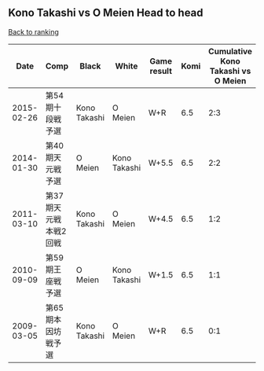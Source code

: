 ## Kono Takashi vs O Meien Head to head

[Back to ranking](../../index.md)




| **Date** | **Comp** | **Black** | **White** | **Game result** | **Komi** | **Cumulative Kono Takashi vs O Meien** | **Kono Takashi streak** | **O Meien streak** | 
| --- | --- | --- | --- | --- | --- | --- | --- | --- |
| 2015-02-26 | 第54期十段戦予選 | Kono Takashi | O Meien | W+R | 6.5 | 2:3 | 0 | 1 | 
| 2014-01-30 | 第40期天元戦予選 | O Meien | Kono Takashi | W+5.5 | 6.5 | 2:2 | 1 | 0 | 
| 2011-03-10 | 第37期天元戦本戦2回戦 | Kono Takashi | O Meien | W+4.5 | 6.5 | 1:2 | 0 | 1 | 
| 2010-09-09 | 第59期王座戦予選 | O Meien | Kono Takashi | W+1.5 | 6.5 | 1:1 | 1 | 0 | 
| 2009-03-05 | 第65期本因坊戦予選 | Kono Takashi | O Meien | W+R | 6.5 | 0:1 | 0 | 1 |




